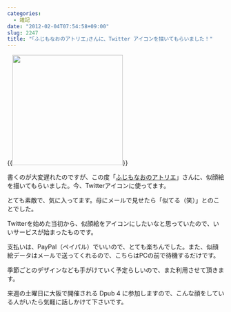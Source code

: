 ```yaml
---
categories:
  - 雑記
date: "2012-02-04T07:54:58+09:00"
slug: 2247
title: "｢ふじもなおのアトリエ｣さんに、Twitter アイコンを描いてもらいました！"
---
```


{{<img alt="" src="/images/2012/02/2247_1.png" width="256" height="256">}}

書くのが大変遅れたのですが、この度「[ふじもなおのアトリエ](http://atelier.fuzimoto.info/)」さんに、似顔絵を描いてもらいました。今、Twitterアイコンに使ってます。

とても素敵で、気に入ってます。母にメールで見せたら「似てる（笑）」とのことでした。

Twitterを始めた当初から、似顔絵をアイコンにしたいなと思っていたので、いいサービスが始まったものです。

支払いは、PayPal（ペイパル）でいいので、とても楽ちんでした。また、似顔絵データはメールで送ってくれるので、こちらはPCの前で待機するだけです。

季節ごとのデザインなども手がけていく予定らしいので、また利用させて頂きます。

来週の土曜日に大阪で開催される Dpub 4 に参加しますので、こんな顔をしている人がいたら気軽に話しかけて下さいです。
